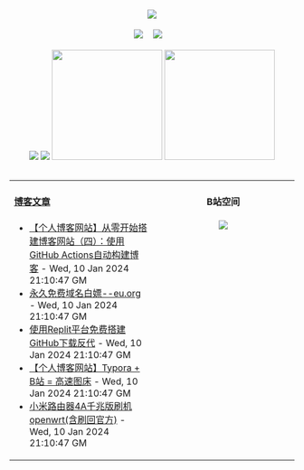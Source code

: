 <!-- 动态打字效果 -->
<h1 align="center">
  <a href="https://blog.mnxy.eu.org/">
    <img style="margin:auto" src="https://readme-typing-svg.herokuapp.com?color=%2336BCF7&lines=&nbsp;&nbsp;&nbsp;&nbsp;&nbsp;&nbsp;今日事，今日毕！">
  </a>
</h1>

<!-- 个人资料徽标 -->
<div align="center">
  <a href="https://blog.mnxy.eu.org/"><img src="https://img.shields.io/badge/website-个人博客-5c5c5c?style=flat&logo=github"></a>&emsp;
  <a href="https://space.bilibili.com/381745966"><img src="https://img.shields.io/badge/B站空间-bilibili-ff69b4?style=flat&logo=bilibili"></a>&emsp;
</div>
<br>

<!-- GitHub数据统计 -->
<div align="center">
  <img src="https://moe-counter.glitch.me/get/@MengNianxiaoyao?theme=gelbooru" />
  <img src="https://cdn.statically.io/gh/MengNianxiaoyao/MengNianxiaoyao@main/assets/github-contribution-grid-snake.svg" />
  <img height="195px" src="https://cdn.statically.io/gh/MengNianxiaoyao/MengNianxiaoyao@main/assets/github-stats.svg" />
  <img height="195px" src="https://cdn.statically.io/gh/MengNianxiaoyao/MengNianxiaoyao@main/assets/top-langs.svg" />
</div>
<br>

<table align="center">
  
<td valign="top" width="50%">
  
#### <a href="https://blog.mnxy.eu.org/" target="_blank">博客文章</a>
  
<!-- START_SECTION:blog -->
* <a href='https://blog.mnxy.eu.org/posts/boke4' target='_blank'>【个人博客网站】从零开始搭建博客网站（四）：使用GitHub Actions自动构建博客</a> - Wed, 10 Jan 2024 21:10:47 GM
* <a href='https://blog.mnxy.eu.org/posts/domain' target='_blank'>永久免费域名白嫖--eu.org</a> - Wed, 10 Jan 2024 21:10:47 GM
* <a href='https://blog.mnxy.eu.org/posts/ghproxy' target='_blank'>使用Replit平台免费搭建GitHub下载反代</a> - Wed, 10 Jan 2024 21:10:47 GM
* <a href='https://blog.mnxy.eu.org/posts/image' target='_blank'>【个人博客网站】Typora + B站 = 高速图床</a> - Wed, 10 Jan 2024 21:10:47 GM
* <a href='https://blog.mnxy.eu.org/posts/lyq' target='_blank'>小米路由器4A千兆版刷机openwrt(含刷回官方)</a> - Wed, 10 Jan 2024 21:10:47 GM
<!-- END_SECTION:blog -->
</td>
<td valign="top" width="50%">
  <!-- BiliBili数据 -->
<div align="center">
  
#### B站空间
  <a href="https://space.bilibili.com/381745966"><img src="https://stats.justsong.cn/api/bilibili/?id=381745966"/></a>
</div>
</td> 
</table>
